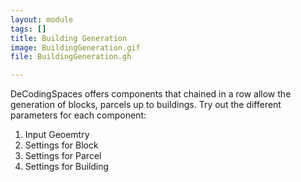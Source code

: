 ```yaml
---
layout: module
tags: []
title: Building Generation
image: BuildingGeneration.gif
file: BuildingGeneration.gh

---
```



DeCodingSpaces offers components that chained in a row allow the generation of blocks, parcels up to buildings. Try out the different parameters for each component:

1. Input Geoemtry
2. Settings for Block
3. Settings for Parcel
4. Settings for Building
